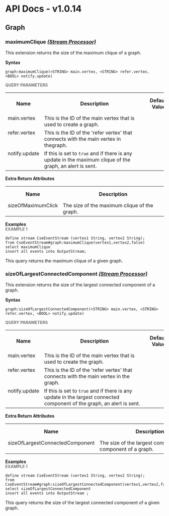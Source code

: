 # API Docs - v1.0.14

## Graph

### maximumClique *<a target="_blank" href="https://wso2.github.io/siddhi/documentation/siddhi-4.0/#stream-processor">(Stream Processor)</a>*

<p style="word-wrap: break-word">This extension returns the size of the maximum clique of a graph.</p>

<span id="syntax" class="md-typeset" style="display: block; font-weight: bold;">Syntax</span>
```
graph:maximumClique(<STRING> main.vertex, <STRING> refer.vertex, <BOOL> notify.update)
```

<span id="query-parameters" class="md-typeset" style="display: block; color: rgba(0, 0, 0, 0.54); font-size: 12.8px; font-weight: bold;">QUERY PARAMETERS</span>
<table>
    <tr>
        <th>Name</th>
        <th style="min-width: 20em">Description</th>
        <th>Default Value</th>
        <th>Possible Data Types</th>
        <th>Optional</th>
        <th>Dynamic</th>
    </tr>
    <tr>
        <td style="vertical-align: top">main.vertex</td>
        <td style="vertical-align: top; word-wrap: break-word">This is the ID of the main vertex that is used to create a graph.</td>
        <td style="vertical-align: top"></td>
        <td style="vertical-align: top">STRING</td>
        <td style="vertical-align: top">No</td>
        <td style="vertical-align: top">No</td>
    </tr>
    <tr>
        <td style="vertical-align: top">refer.vertex</td>
        <td style="vertical-align: top; word-wrap: break-word">This is the ID of the 'refer vertex' that connects with the main vertex in thegraph.</td>
        <td style="vertical-align: top"></td>
        <td style="vertical-align: top">STRING</td>
        <td style="vertical-align: top">No</td>
        <td style="vertical-align: top">No</td>
    </tr>
    <tr>
        <td style="vertical-align: top">notify.update</td>
        <td style="vertical-align: top; word-wrap: break-word">If this is set to <code>true</code> and if there is any update in the maximum clique of the graph, an alert is sent.</td>
        <td style="vertical-align: top"></td>
        <td style="vertical-align: top">BOOL</td>
        <td style="vertical-align: top">No</td>
        <td style="vertical-align: top">No</td>
    </tr>
</table>
<span id="extra-return-attributes" class="md-typeset" style="display: block; font-weight: bold;">Extra Return Attributes</span>
<table>
    <tr>
        <th>Name</th>
        <th style="min-width: 20em">Description</th>
        <th>Possible Types</th>
    </tr>
    <tr>
        <td style="vertical-align: top">sizeOfMaximumClick</td>
        <td style="vertical-align: top; word-wrap: break-word">The size of the maximum clique of the graph.</td>
        <td style="vertical-align: top">INT</td>
    </tr>
</table>

<span id="examples" class="md-typeset" style="display: block; font-weight: bold;">Examples</span>
<span id="example-1" class="md-typeset" style="display: block; color: rgba(0, 0, 0, 0.54); font-size: 12.8px; font-weight: bold;">EXAMPLE 1</span>
```
define stream CseEventStream (vertex1 String, vertex2 String); 
from CseEventStream#graph:maximumClique(vertex1,vertex2,false)  
select maximumClique  
insert all events into OutputStream;
```
<p style="word-wrap: break-word">This query returns the maximum clique of a given graph.</p>

### sizeOfLargestConnectedComponent *<a target="_blank" href="https://wso2.github.io/siddhi/documentation/siddhi-4.0/#stream-processor">(Stream Processor)</a>*

<p style="word-wrap: break-word">This extension returns the size of the largest connected component of a graph.</p>

<span id="syntax" class="md-typeset" style="display: block; font-weight: bold;">Syntax</span>
```
graph:sizeOfLargestConnectedComponent(<STRING> main.vertex, <STRING> refer.vertex, <BOOL> notify.update)
```

<span id="query-parameters" class="md-typeset" style="display: block; color: rgba(0, 0, 0, 0.54); font-size: 12.8px; font-weight: bold;">QUERY PARAMETERS</span>
<table>
    <tr>
        <th>Name</th>
        <th style="min-width: 20em">Description</th>
        <th>Default Value</th>
        <th>Possible Data Types</th>
        <th>Optional</th>
        <th>Dynamic</th>
    </tr>
    <tr>
        <td style="vertical-align: top">main.vertex</td>
        <td style="vertical-align: top; word-wrap: break-word">This is the ID of the main vertex that is used to create the graph.</td>
        <td style="vertical-align: top"></td>
        <td style="vertical-align: top">STRING</td>
        <td style="vertical-align: top">No</td>
        <td style="vertical-align: top">No</td>
    </tr>
    <tr>
        <td style="vertical-align: top">refer.vertex</td>
        <td style="vertical-align: top; word-wrap: break-word">This is the ID of the 'refer vertex' that connects with the main vertex in the graph.</td>
        <td style="vertical-align: top"></td>
        <td style="vertical-align: top">STRING</td>
        <td style="vertical-align: top">No</td>
        <td style="vertical-align: top">No</td>
    </tr>
    <tr>
        <td style="vertical-align: top">notify.update</td>
        <td style="vertical-align: top; word-wrap: break-word">If this is set to <code>true</code> and if there is any update in the largest connected component of the graph, an alert is sent.</td>
        <td style="vertical-align: top"></td>
        <td style="vertical-align: top">BOOL</td>
        <td style="vertical-align: top">No</td>
        <td style="vertical-align: top">No</td>
    </tr>
</table>
<span id="extra-return-attributes" class="md-typeset" style="display: block; font-weight: bold;">Extra Return Attributes</span>
<table>
    <tr>
        <th>Name</th>
        <th style="min-width: 20em">Description</th>
        <th>Possible Types</th>
    </tr>
    <tr>
        <td style="vertical-align: top">sizeOfLargestConnectedComponent</td>
        <td style="vertical-align: top; word-wrap: break-word">The size of the largest connected component of a graph.</td>
        <td style="vertical-align: top">LONG</td>
    </tr>
</table>

<span id="examples" class="md-typeset" style="display: block; font-weight: bold;">Examples</span>
<span id="example-1" class="md-typeset" style="display: block; color: rgba(0, 0, 0, 0.54); font-size: 12.8px; font-weight: bold;">EXAMPLE 1</span>
```
define stream CseEventStream (vertex1 String, vertex2 String); 
from CseEventStream#graph:sizeOfLargestConnectedComponent(vertex1,vertex2,false) 
select sizeOfLargestConnectedComponent 
insert all events into OutputStream ;
```
<p style="word-wrap: break-word">This query returns the size of the largest connected component of a given graph.</p>

